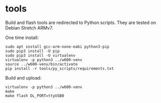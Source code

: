 # tools

Build and flash tools are redirected to Python scripts.
They are tested on Debian Stretch ARMv7.

One time install:

```
sudo apt install gcc-arm-none-eabi python3-pip
sudo pip3 install -U pip
sudo pip3 install -U virtualenv
virtualenv -p python3 ../w600-venv
source ../w600-venv/bin/activate
pip install -r tools/py_scripts/requirements.txt
```

Build and upload:

```
virtualenv -p python3 ../w600-venv
make
make flash DL_PORT=ttyUSB0
```
